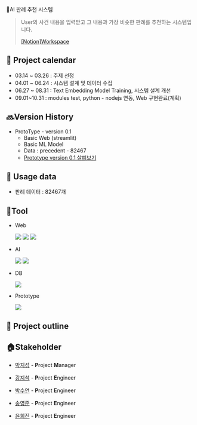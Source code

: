👵AI 판례 추천 시스템

> User의 사건 내용을 입력받고 그 내용과 가장 비슷한 판례를 추천하는 시스템입니다.
>
> [[Notion]Workspace](https://opposite-voice-903.notion.site/AI-c8d65d3e88534d88ad1179071d3e8582)

## 📅 Project calendar

- 03.14 ~ 03.26 : 주제 선정
- 04.01 ~ 06.24 : 시스템 설계 및 데이터 수집
- 06.27 ~ 08.31 : Text Embedding Model Training, 시스템 설계 개선
- 09.01~10.31 : modules test, python - nodejs 연동, Web 구현완료(계획)



## 🔜Version History

- ProtoType - version 0.1
  - Basic Web (streamlit)
  - Basic ML Model
  - Data : precedent - 82467
  - [Prototype version 0.1 살펴보기](https://opposite-voice-903.notion.site/4b167381360a49b1a00c424844638abe?v=5ff807a648054562ae1250b655f3af88&p=304fd2ff0b0148acae7d39ce7dd54bdf&pm=s)

## 💽 Usage data

- 판례 데이터 : 82467개



## :hammer:Tool

- Web

  <img src="https://img.shields.io/badge/CSS3-1572B6?style=flat-square&logo=CSS3&logoColor=white"/>

  <img src="https://img.shields.io/badge/Node.js-339933?style=flat-square&logo=Node.js&logoColor=white"/>

  <img src="https://img.shields.io/badge/React-61DAFB?style=flat-square&logo=React&logoColor=white"/>

- AI

  <img src="https://img.shields.io/badge/Python-3776AB?style=flat-square&logo=Python&logoColor=white"/>

  <img src="https://img.shields.io/badge/TensorFlow-FF6F00?style=flat-square&logo=TensorFlow&logoColor=white"/>

- DB

  <img src="https://img.shields.io/badge/MySQL-4479A1?style=flat-square&logo=MySQL&logoColor=white"/>

- Prototype

  <img src="https://img.shields.io/badge/Streamlit-FF4B4B?style=flat-square&logo=Streamlit&logoColor=white"/>

## 🔎 Project outline



## :house:Stakeholder

- [박지성](https://github.com/wjsrlahrlco1998) - **P**roject **M**anager
- [강지석](https://github.com/pknu-js) - **P**roject **E**ngineer
- [박수연](https://github.com/suyeon12) - **P**roject **E**ngineer
- [송영준](https://github.com/songyj9605) - **P**roject **E**ngineer

- [윤희진](https://github.com/yoonhj99) - **P**roject **E**ngineer

